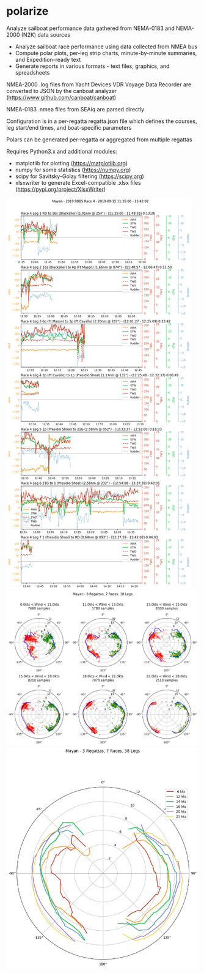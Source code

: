 # polarize
Analyze sailboat performance data gathered from NEMA-0183 and NEMA-2000 (N2K) data sources

- Analyze sailboat race performance using data collected from NMEA bus
- Compute polar plots, per-leg strip charts, minute-by-minute summaries, and Expedition-ready text
- Generate reports in various formats - text files, graphics, and spreadsheets

NMEA-2000 .log files from Yacht Devices VDR Voyage Data Recorder are converted to
JSON by the canboat analyzer (https://www.github.com/canboat/canboat)

NMEA-0183 .nmea files from SEAiq are parsed directly

Configuration is in a per-regatta regatta.json file which defines the courses,
leg start/end times, and boat-specific parameters

Polars can be generated per-regatta or aggregated from multiple regattas

Requires Python3.x and additional modules:
- matplotlib for plotting (https://matplotlib.org)
- numpy for some statistics (https://numpy.org)
- scipy for Savitsky-Golay filtering (https://scipy.org)
- xlsxwriter to generate Excel-compatible .xlsx files (https://pypi.org/project/XlsxWriter)

![Strip Chart](Mayan_2019-09_RBBS_4_strip.png)
![Polar Chart](Mayan_aggregate_polars.png)
![Combined Polar Chart](Mayan_aggregate_combined_polars.png)

